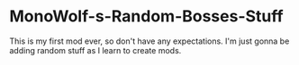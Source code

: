 # MonoWolf-s-Random-Bosses-Stuff

This is my first mod ever, so don't have any expectations. I'm just gonna be adding random stuff as I learn to create mods.  
